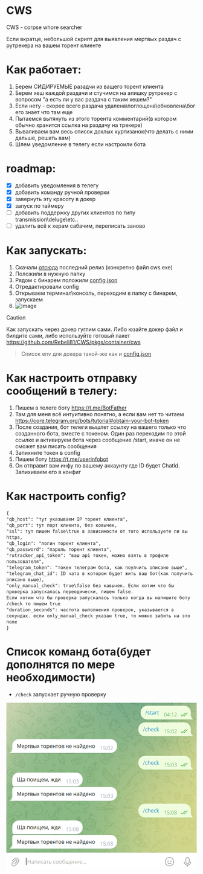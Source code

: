 # CWS
СWS - corpse whore searcher

Если вкратце, небольшой скрипт для выявления мертвых раздач с рутрекера на вашем торент клиенте

# Как работает:
1) Берем СИДИРУЕМЫЕ разадчи из ващего торент клиента
2) Берем хеш каждой раздачи и стучимся на апишку рутрекер с вопросом "а есть ли у вас раздача с таким хешем?"
3) Если нету - скорее всего раздача удалена\поглощена\обновлена\бог его знает что там еще
4) Пытаемся вытянуть из этого торента комментарий(в котором обычно хранится ссылка на раздачу на трекере)
5) Вываливаем вам весь список дохлых куртизанок(что делать с ними дальше, решать вам)
6) Шлем уведомление в телегу если настроили бота

# roadmap:
- [x] добавить уведомления в телегу
- [x] добавить команду ручной проверки
- [x] завернуть эту красоту в докер
- [x] запуск по таймеру
- [ ] добавить поддержку других клиентов по типу transmission\deluge\etc..
- [ ] удалить всё к херам сабачим, переписать заново

# Как запускать:
1) Скачали [отсюда](https://github.com/Rebell81/CWS/releases) последний релиз (конкретно файл cws.exe)
2) Положили в нужную папку
3) Рядом с бинарем положили [config.json](https://github.com/Rebell81/CWS/blob/main/config.json)
4) Отредактировали config
5) Открываем терминал\консоль, переходим в папку с бинарем, запускаем
6) ![image](https://github.com/Rebell81/CWS/assets/13855710/0133bbeb-77b3-42b4-997c-638f3b96c759)

> [!CAUTION]
> Как запускать через докер гуглим сами. Либо юзайте докер файл и билдите сами, либо используйте готовый пакет https://github.com/Rebell81/CWS/pkgs/container/cws

> Список env для докера такой-же как и [config.json](https://github.com/Rebell81/CWS/blob/main/config.json) 


# Как настроить отправку сообщений в телегу:
1) Пишем в телеге боту https://t.me/BotFather
2) Там для меня всё интуитивно понятно, а если вам нет то читаем https://core.telegram.org/bots/tutorial#obtain-your-bot-token
3) После создания, бот телеги вышлет ссылку на вашего только что созданного бота, вместе с токеном. Один раз переходим по этой ссылке и активируем бота через сообщение /start, иначе он не сможет вам писать сообщения
4) Запихните токен в config
5) Пишем боту https://t.me/userinfobot
6) Он отправит вам инфу по вашему аккаунту где ID будет ChatId. Запихиваем его в конфиг


# Как настроить config?
```
{
"qb_host": "тут указываем IP торент клиента",
"qb_port": тут порт клиента, без ковычек,
"ssl": тут пишем false\true в зависимости от того используете ли вы https,
"qb_login": "логин торент клиента",
"qb_password": "пароль торент клиента",
"rutracker_api_token": "ваш api токен, можно взять в профиле пользователя",
"telegram_token": "токен телеграм бота, как поулчить описано выше",
"telegram_chat_id": ID чата в котором будет жить ваш бот(как получить описано выше),
"only_manual_check": true\false без кавычек. Если хотим что бы проверка запускалась переодически, пишем false.
Если хотим что бы проверка запускалась только когда вы напишите боту /check то пишем true
"duration_seconds": частота выполнения проверок, указывается в секундах. если only_manual_check указан true, то можно забить на это поле
}
```


# Список команд бота(будет дополнятся по мере необходимости)

- `/check` запускает ручную проверку

![img.png](img.png)
